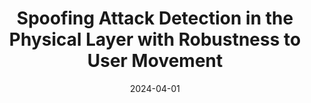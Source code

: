 ---
title: "Spoofing Attack Detection in the Physical Layer with Robustness to User Movement"
collection: publications
# permalink: /publication/2015-10-01-paper-title-number-3
# excerpt: 'This paper is about the number 3. The number 4 is left for future work.'
date: 2024-04-01
venue: 'IEEE Wireless Communications and Networking Conference'
paperurl: 'https://ieeexplore.ieee.org/document/10570909'
citation: 'Daniel Romero, Tien Ngoc Ha, Peter Gerstoft, &quot;Spoofing Attack Detection in the Physical Layer with Robustness to User Movement&quot;, <i>IEEE Wireless Communications and Networking Conference</i>, Apr. 2024.'
---